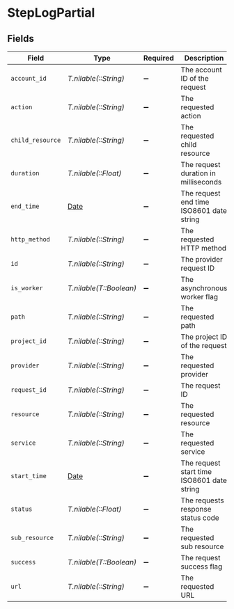 # StepLogPartial


## Fields

| Field                                                                | Type                                                                 | Required                                                             | Description                                                          | Example                                                              |
| -------------------------------------------------------------------- | -------------------------------------------------------------------- | -------------------------------------------------------------------- | -------------------------------------------------------------------- | -------------------------------------------------------------------- |
| `account_id`                                                         | *T.nilable(::String)*                                                | :heavy_minus_sign:                                                   | The account ID of the request                                        | 45355976281015164504                                                 |
| `action`                                                             | *T.nilable(::String)*                                                | :heavy_minus_sign:                                                   | The requested action                                                 | download                                                             |
| `child_resource`                                                     | *T.nilable(::String)*                                                | :heavy_minus_sign:                                                   | The requested child resource                                         | time-off                                                             |
| `duration`                                                           | *T.nilable(::Float)*                                                 | :heavy_minus_sign:                                                   | The request duration in milliseconds                                 | 356                                                                  |
| `end_time`                                                           | [Date](https://ruby-doc.org/stdlib-2.6.1/libdoc/date/rdoc/Date.html) | :heavy_minus_sign:                                                   | The request end time ISO8601 date string                             | 2021-01-01T00:00:00Z                                                 |
| `http_method`                                                        | *T.nilable(::String)*                                                | :heavy_minus_sign:                                                   | The requested HTTP method                                            | get                                                                  |
| `id`                                                                 | *T.nilable(::String)*                                                | :heavy_minus_sign:                                                   | The provider request ID                                              | adbf752f-6457-4ddd-89b3-98ae2252b83b                                 |
| `is_worker`                                                          | *T.nilable(T::Boolean)*                                              | :heavy_minus_sign:                                                   | The asynchronous worker flag                                         | false                                                                |
| `path`                                                               | *T.nilable(::String)*                                                | :heavy_minus_sign:                                                   | The requested path                                                   | /unified/hris/employees                                              |
| `project_id`                                                         | *T.nilable(::String)*                                                | :heavy_minus_sign:                                                   | The project ID of the request                                        | dev-project-68574                                                    |
| `provider`                                                           | *T.nilable(::String)*                                                | :heavy_minus_sign:                                                   | The requested provider                                               | planday                                                              |
| `request_id`                                                         | *T.nilable(::String)*                                                | :heavy_minus_sign:                                                   | The request ID                                                       | adbf752f-6457-4ddd-89b3-98ae2252b83b                                 |
| `resource`                                                           | *T.nilable(::String)*                                                | :heavy_minus_sign:                                                   | The requested resource                                               | employees                                                            |
| `service`                                                            | *T.nilable(::String)*                                                | :heavy_minus_sign:                                                   | The requested service                                                | hris                                                                 |
| `start_time`                                                         | [Date](https://ruby-doc.org/stdlib-2.6.1/libdoc/date/rdoc/Date.html) | :heavy_minus_sign:                                                   | The request start time ISO8601 date string                           | 2021-01-01T00:00:00Z                                                 |
| `status`                                                             | *T.nilable(::Float)*                                                 | :heavy_minus_sign:                                                   | The requests response status code                                    | 200                                                                  |
| `sub_resource`                                                       | *T.nilable(::String)*                                                | :heavy_minus_sign:                                                   | The requested sub resource                                           | documents                                                            |
| `success`                                                            | *T.nilable(T::Boolean)*                                              | :heavy_minus_sign:                                                   | The request success flag                                             | true                                                                 |
| `url`                                                                | *T.nilable(::String)*                                                | :heavy_minus_sign:                                                   | The requested URL                                                    | https://api.stackone.com/unified/hris/employees?raw=false            |